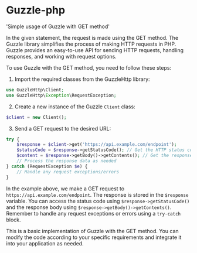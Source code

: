 # Guzzle-php
'Simple usage of Guzzle with GET method'

In the given statement, the request is made using the GET method. The Guzzle library simplifies the process of making HTTP requests in PHP. Guzzle provides an easy-to-use API for sending HTTP requests, handling responses, and working with request options.

To use Guzzle with the GET method, you need to follow these steps:

1. Import the required classes from the GuzzleHttp library:
```php
use GuzzleHttp\Client;
use GuzzleHttp\Exception\RequestException;
```

2. Create a new instance of the Guzzle `Client` class:
```php
$client = new Client();
```

3. Send a GET request to the desired URL:
```php
try {
    $response = $client->get('https://api.example.com/endpoint');
    $statusCode = $response->getStatusCode(); // Get the HTTP status code
    $content = $response->getBody()->getContents(); // Get the response body
    // Process the response data as needed
} catch (RequestException $e) {
    // Handle any request exceptions/errors
}
```

In the example above, we make a GET request to `https://api.example.com/endpoint`. The response is stored in the `$response` variable. You can access the status code using `$response->getStatusCode()` and the response body using `$response->getBody()->getContents()`. Remember to handle any request exceptions or errors using a `try-catch` block.

This is a basic implementation of Guzzle with the GET method. You can modify the code according to your specific requirements and integrate it into your application as needed.
